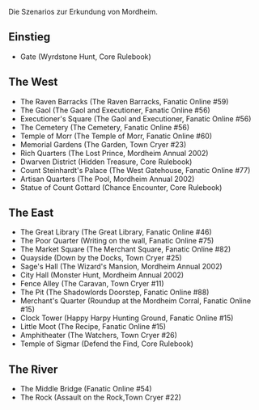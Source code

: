 Die Szenarios zur Erkundung von Mordheim.  

## Einstieg
 - Gate (Wyrdstone Hunt, Core Rulebook)  

## The West
 - The Raven Barracks (The Raven Barracks, Fanatic Online #59)  
 - The Gaol (The Gaol and Executioner, Fanatic Online #56)  
 - Executioner's Square (The Gaol and Executioner, Fanatic Online #56)  
 - The Cemetery  (The Cemetery, Fanatic Online #56)  
 - Temple of Morr (The Temple of Morr, Fanatic Online #60)  
 - Memorial Gardens (The Garden, Town Cryer #23)  
 - Rich Quarters (The Lost Prince, Mordheim Annual 2002)  
 - Dwarven District (Hidden Treasure, Core Rulebook)  
 - Count Steinhardt's Palace (The West Gatehouse, Fanatic Online #77)  
 - Artisan Quarters (The Pool, Mordheim Annual 2002)  
 - Statue of Count Gottard (Chance Encounter, Core Rulebook)  

## The East  
 - The Great Library (The Great Library, Fanatic Online #46)  
 - The Poor Quarter (Writing on the wall, Fanatic Online #75)  
 - The Market Square (The Merchant Square, Fanatic Online #82)  
 - Quayside (Down by the Docks, Town Cryer #25)  
 - Sage's Hall (The Wizard's Mansion, Mordheim Annual 2002)  
 - City Hall (Monster Hunt, Mordheim Annual 2002)  
 - Fence Alley (The Caravan, Town Cryer #11)  
 - The Pit (The Shadowlords Doorstep, Fanatic Online #88)  
 - Merchant's Quarter (Roundup at the Mordheim Corral, Fanatic Online #15)  
 - Clock Tower (Happy Harpy Hunting Ground, Fanatic Online #15)  
 - Little Moot (The Recipe, Fanatic Online #15)  
 - Amphitheater (The Watchers, Town Cryer #26)  
 - Temple of Sigmar (Defend the Find, Core Rulebook)  

## The River
 - The Middle Bridge (Fanatic Online #54)  
 - The Rock (Assault on the Rock,Town Cryer #22)  
